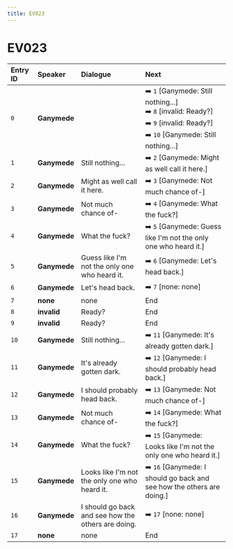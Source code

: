 ```yaml
---
title: EV023
---
```


# EV023


| Entry ID | Speaker | Dialogue | Next |
| :------- | :------ | :------- | :------------ |
| `0` | **Ganymede** |  | ➡️ `1` \[Ganymede: Still nothing\.\.\.\]<br>➡️ `8` \[invalid: Ready?\]<br>➡️ `9` \[invalid: Ready?\]<br>➡️ `10` \[Ganymede: Still nothing\.\.\.\] |
| `1` | **Ganymede** | Still nothing\.\.\. | ➡️ `2` \[Ganymede: Might as well call it here\.\] |
| `2` | **Ganymede** | Might as well call it here\. | ➡️ `3` \[Ganymede: Not much chance of\-\] |
| `3` | **Ganymede** | Not much chance of\- | ➡️ `4` \[Ganymede: What the fuck?\] |
| `4` | **Ganymede** | What the fuck? | ➡️ `5` \[Ganymede: Guess like I'm not the only one who heard it\.\] |
| `5` | **Ganymede** | Guess like I'm not the only one who heard it\. | ➡️ `6` \[Ganymede: Let's head back\.\] |
| `6` | **Ganymede** | Let's head back\. | ➡️ `7` \[none: none\] |
| `7` | **none** | none | End |
| `8` | **invalid** | Ready? | End |
| `9` | **invalid** | Ready? | End |
| `10` | **Ganymede** | Still nothing\.\.\. | ➡️ `11` \[Ganymede: It's already gotten dark\.\] |
| `11` | **Ganymede** | It's already gotten dark\. | ➡️ `12` \[Ganymede: I should probably head back\.\] |
| `12` | **Ganymede** | I should probably head back\. | ➡️ `13` \[Ganymede: Not much chance of\-\] |
| `13` | **Ganymede** | Not much chance of\- | ➡️ `14` \[Ganymede: What the fuck?\] |
| `14` | **Ganymede** | What the fuck? | ➡️ `15` \[Ganymede: Looks like I'm not the only one who heard it\.\] |
| `15` | **Ganymede** | Looks like I'm not the only one who heard it\. | ➡️ `16` \[Ganymede: I should go back and see how the others are doing\.\] |
| `16` | **Ganymede** | I should go back and see how the others are doing\. | ➡️ `17` \[none: none\] |
| `17` | **none** | none | End |
